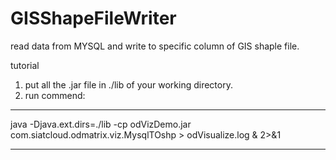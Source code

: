 GISShapeFileWriter
==================

read data from MYSQL and write to specific column of GIS shaple file.

tutorial

1. put all the .jar file in ./lib of your working directory.
2. run commend:

-----

 java -Djava.ext.dirs=./lib -cp odVizDemo.jar com.siatcloud.odmatrix.viz.MysqlTOshp  > odVisualize.log & 2>&1

-----
